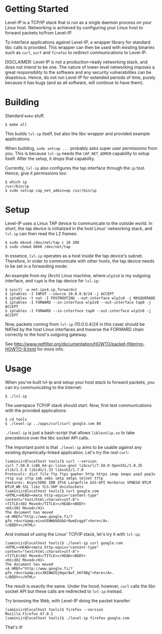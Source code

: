 # Getting Started

Level-IP is a TCP/IP stack that is run as a single daemon process on your Linux host. Networking is achieved by configuring your Linux host to forward packets to/from Level-IP.

To interface applications against Level-IP, a wrapper library for standard libc calls is provided. This wrapper can then be used with existing binaries such as `curl`, `surf` and `firefox` to redirect communications to Level-IP.

DISCLAIMER: Level-IP is not a production-ready networking stack, and does not intend to be one. The nature of lower-level networking imposes a great responsiblity to the software and any security vulnerabilites can be disastrous. Hence, do not run Level-IP for extended periods of time, purely because it has bugs (and as all software, will continue to have them).

# Building

Standard `make` stuff.

```
$ make all
```

This builds `lvl-ip` itself, but also the libc wrapper and provided example applications.

When building, `sudo setcap ...` probably asks super user permissions from you. This is because `lvl-ip` needs the `CAP_NET_ADMIN` capability to setup itself. After the setup, it drops that capability.

Currently, `lvl-ip` also configures the tap interface through the `ip` tool. Hence, give it permissions too:

```
$ which ip
/usr/bin/ip
$ sudo setcap cap_net_admin=ep /usr/bin/ip
```

# Setup

Level-IP uses a Linux TAP device to communicate to the outside world. In short, the tap device is initialized in the host Linux' networking stack, and `lvl-ip` can then read the L2 frames:

```
$ sudo mknod /dev/net/tap c 10 200
$ sudo chmod 0666 /dev/net/tap
```

In essence, `lvl-ip` operates as a host inside the tap device's subnet. Therefore, in order to communicate with other hosts, the tap device needs to be set in a forwarding mode:

An example from my (Arch) Linux machine, where `wlp2s0` is my outgoing interface, and `tap0` is the tap device for `lvl-ip`:

```
$ sysctl -w net.ipv4.ip_forward=1
$ iptables -I INPUT --source 10.0.0.0/24 -j ACCEPT
$ iptables -t nat -I POSTROUTING --out-interface wlp2s0 -j MASQUERADE
$ iptables -I FORWARD --in-interface wlp2s0 --out-interface tap0 -j ACCEPT
$ iptables -I FORWARD --in-interface tap0 --out-interface wlp2s0 -j ACCEPT
```

Now, packets coming from `lvl-ip` (10.0.0.4/24 in this case) should be NATed by the host Linux interfaces and traverse the FORWARD chain correctly to the host's outgoing gateway.

See http://www.netfilter.org/documentation/HOWTO/packet-filtering-HOWTO-9.html for more info.

# Usage

When you've built lvl-ip and setup your host stack to forward packets, you can try communicating to the Internet:

```
$ ./lvl-ip
```

The userspace TCP/IP stack should start. Now, first test communications with the provided applications:

```
$ cd tools
$ ./level-ip ../apps/curl/curl google.com 80
```

`./level-ip` is just a bash-script that allows `liblevelip.so` to take precedence over the libc socket API calls. 

The important point is that `./level-ip` aims to be usable against any existing dynamically-linked application. Let's try the _real_ `curl`:

```
[saminiir@localhost tools]$ curl --version
curl 7.50.0 (x86_64-pc-linux-gnu) libcurl/7.50.0 OpenSSL/1.0.2h zlib/1.2.8 libidn/1.33 libssh2/1.7.0
Protocols: dict file ftp ftps gopher http https imap imaps pop3 pop3s rtsp scp sftp smb smbs smtp smtps telnet tftp
Features: AsynchDNS IDN IPv6 Largefile GSS-API Kerberos SPNEGO NTLM NTLM_WB SSL libz TLS-SRP UnixSockets
[saminiir@localhost tools]$ curl google.com
<HTML><HEAD><meta http-equiv="content-type" content="text/html;charset=utf-8">
<TITLE>302 Moved</TITLE></HEAD><BODY>
<H1>302 Moved</H1>
The document has moved
<A HREF="http://www.google.fi/?gfe_rd=cr&amp;ei=otEWWbbDGbGr8weExqg4">here</A>.
</BODY></HTML>
```

And instead of using the Linux' TCP/IP stack, let's try it with `lvl-ip`:

```
[saminiir@localhost tools]$ ./level-ip curl google.com
<HTML><HEAD><meta http-equiv="content-type" content="text/html;charset=utf-8">
<TITLE>302 Moved</TITLE></HEAD><BODY>
<H1>302 Moved</H1>
The document has moved
<A HREF="http://www.google.fi/?gfe_rd=cr&amp;ei=3NIWWZGjHqar8wf_kKf4Bg">here</A>.
</BODY></HTML>
```

The result is exactly the same. Under the hood, however, `curl` calls the libc socket API but these calls are redirected to `lvl-ip` instead.

Try browsing the Web, with Level-IP doing the packet transfer:

```
[saminiir@localhost tools]$ firefox --version
Mozilla Firefox 47.0.1
[saminiir@localhost tools]$ ./level-ip firefox google.com
```

That's it!
